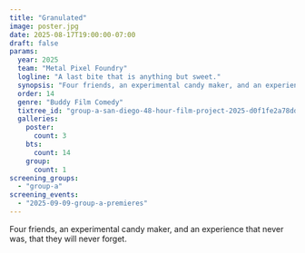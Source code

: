 ```yaml
---
title: "Granulated"
image: poster.jpg
date: 2025-08-17T19:00:00-07:00
draft: false
params:
  year: 2025
  team: "Metal Pixel Foundry"
  logline: "A last bite that is anything but sweet."
  synopsis: "Four friends, an experimental candy maker, and an experience that never was, that they will never forget. "
  order: 14
  genre: "Buddy Film Comedy"
  tixtree_id: "group-a-san-diego-48-hour-film-project-2025-d0f1fe2a78dd"
  galleries:
    poster:
      count: 3
    bts:
      count: 14
    group:
      count: 1
screening_groups:
  - "group-a"
screening_events:
  - "2025-09-09-group-a-premieres"
---
```

Four friends, an experimental candy maker, and an experience that never was, that they will never forget.
